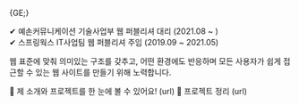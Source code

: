 {GE;}

✔ 예손커뮤니케이션 기술사업부 웹 퍼블리셔 대리 (2021.08 ~ )<br>
✔ 스프링웍스 IT사업팀 웹 퍼블리셔 주임 (2019.09 ~ 2021.05)


웹 표준에 맞춰 의미있는 구조를 갖추고, 어떤 환경에도 반응하며 모든 사용자가 쉽게 접근할 수 있는 웹 사이트를 만들기 위해 노력합니다.

💬 제 소개와 프로젝트를 한 눈에 볼 수 있어요!
(url)
📁 프로젝트 정리
(url)

